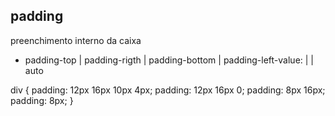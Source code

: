 ## padding

preenchimento interno da caixa

* padding-top | padding-rigth | padding-bottom |
padding-left-value:
<length> | <percentage> | auto

div {
    padding: 12px 16px 10px 4px;
    padding: 12px 16px 0;
    padding: 8px 16px;
    padding: 8px;
}